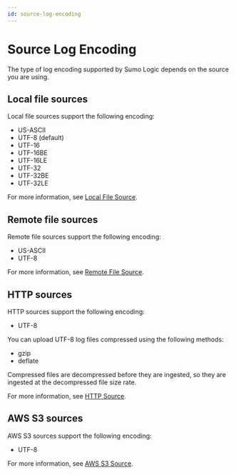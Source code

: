 ```yaml
---
id: source-log-encoding
---
```


# Source Log Encoding

The type of log encoding supported by Sumo Logic depends on the source you are using.

## Local file sources

Local file sources support the following encoding:

 * US-ASCII
 * UTF-8 (default)
 * UTF-16
 * UTF-16BE
 * UTF-16LE
 * UTF-32
 * UTF-32BE
 * UTF-32LE

For more information, see [Local File Source](../installed-collectors/local-file-source.md).

## Remote file sources

Remote file sources support the following encoding:

 * US-ASCII
 * UTF-8

For more information, see [Remote File Source](/docs/send-data/sources/installed-collectors/remote-file-source).

## HTTP sources

HTTP sources support the following encoding:

 * UTF-8

You can upload UTF-8 log files compressed using the following methods:

 * gzip
 * deflate

Compressed files are decompressed before they are ingested, so they are ingested at the decompressed file size rate.

For more information, see [HTTP Source](/docs/send-data/sources/hosted-collectors/http-logs-metrics-source).

## AWS S3 sources

AWS S3 sources support the following encoding:

 * UTF-8

For more information, see [AWS S3 Source](../hosted-collectors/amazon-web-services/aws-s3-source.md).
